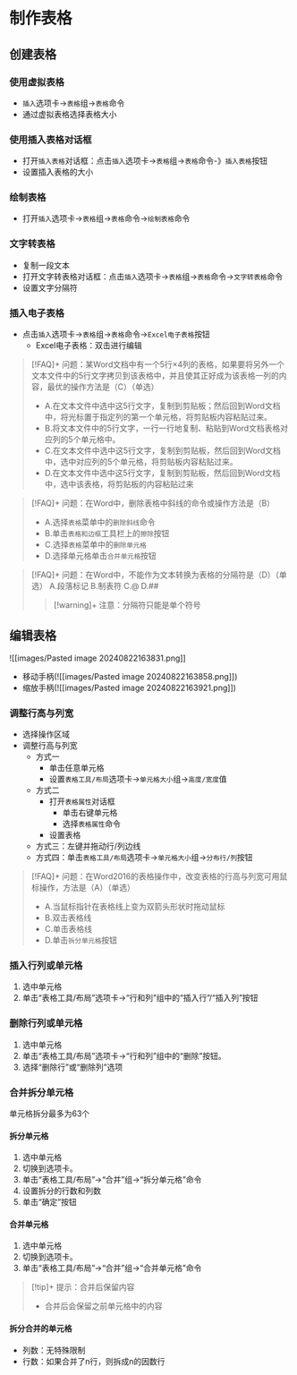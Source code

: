 
# 制作表格

## 创建表格
### 使用虚拟表格

- `插入`选项卡->`表格`组->`表格`命令
- 通过虚拟表格选择表格大小

### 使用插入表格对话框
- 打开`插入表格`对话框：点击`插入`选项卡->`表格`组->`表格`命令-》`插入表格`按钮
- 设置插入表格的大小

### 绘制表格
- 打开`插入`选项卡->`表格`组->`表格`命令->`绘制表格`命令

### 文字转表格
- 复制一段文本
- 打开文字转表格对话框：点击`插入`选项卡->`表格`组->`表格`命令->`文字转表格`命令
- 设置文字分隔符

### 插入电子表格
- 点击`插入`选项卡->`表格`组->`表格`命令->`Excel电子表格`按钮
    - Excel电子表格：双击进行编辑

>[!FAQ]+ 问题：某Word文档中有一个5行×4列的表格，如果要将另外一个文本文件中的5行文字拷贝到该表格中，并且使其正好成为该表格一列的内容，最优的操作方法是（C）（单选）
>- A.在文本文件中选中这5行文字，复制到剪贴板；然后回到Word文档中，将光标置于指定列的第一个单元格，将剪贴板内容粘贴过来。
>- B.将文本文件中的5行文字，一行一行地复制、粘贴到Word文档表格对应列的5个单元格中。
>- C.在文本文件中选中这5行文字，复制到剪贴板，然后回到Word文档中，选中对应列的5个单元格，将剪贴板内容粘贴过来。
>- D.在文本文件中选中这5行文字，复制到剪贴板，然后回到Word文档中，选中该表格，将剪贴板的内容粘贴过来


>[!FAQ]+ 问题：在Word中，删除表格中斜线的命令或操作方法是（B）
> - A.选择`表格`菜单中的`删除斜线`命令
> - B.单击`表格和边框`工具栏上的`擦除`按钮
> - C.选择`表格`菜单中的`删除单元格`
> - D.选择单元格单击`合并单元格`按钮

>[!FAQ]+ 问题：在Word中，不能作为文本转换为表格的分隔符是（D）（单选）
> A.段落标记 B.制表符 C.@ D.##
> >[!warning]+ 注意：分隔符只能是单个符号
> 


## 编辑表格

![[images/Pasted image 20240822163831.png]]
- 移动手柄(![[images/Pasted image 20240822163858.png]])
- 缩放手柄(![[images/Pasted image 20240822163921.png]])
### 调整行高与列宽
- 选择操作区域
- 调整行高与列宽
    - 方式一
        - 单击任意单元格
        - 设置`表格工具/布局`选项卡->`单元格大小`组->`高度/宽度`值
    - 方式二
        - 打开`表格属性`对话框
            - 单击右键单元格
            - 选择`表格属性`命令
        - 设置表格
    - 方式三：左键并拖动行/列边线
    - 方式四：单击`表格工具/布局`选项卡->`单元格大小`组->`分布行/列`按钮

>[!FAQ]+ 问题：在Word2016的表格操作中，改变表格的行高与列宽可用鼠标操作，方法是（A）（单选）
>- A.当鼠标指针在表格线上变为双箭头形状时拖动鼠标
>- B.双击表格线
>- C.单击表格线
>- D.单击`拆分单元格`按钮

### 插入行列或单元格

1. 选中单元格
2. 单击“表格工具/布局”选项卡->“行和列”组中的“插入行”/“插入列”按钮
### 删除行列或单元格
1. 选中单元格
3. 单击“表格工具/布局”选项卡->“行和列”组中的“删除”按钮。
4. 选择“删除行”或“删除列”选项

### 合并拆分单元格
单元格拆分最多为63个


#### 拆分单元格

1. 选中单元格
2. 切换到选项卡。
4. 单击“表格工具/布局”->“合并”组->“拆分单元格”命令
5. 设置拆分的行数和列数
6. 单击“确定”按钮

#### 合并单元格

1. 选中单元格
2. 切换到选项卡。
3. 单击“表格工具/布局”->“合并”组->“合并单元格”命令

>[!tip]+ 提示：合并后保留内容
> - 合并后会保留之前单元格中的内容

#### 拆分合并的单元格

- 列数：无特殊限制
- 行数：如果合并了n行，则拆成n的因数行
